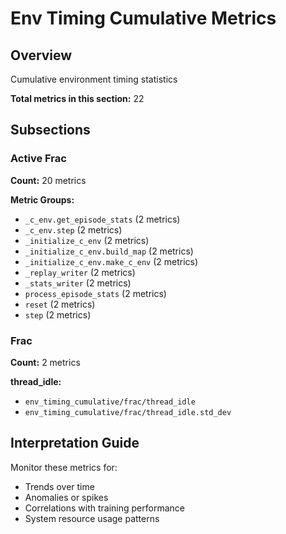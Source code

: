 # Env Timing Cumulative Metrics

## Overview

Cumulative environment timing statistics

**Total metrics in this section:** 22

## Subsections

### Active Frac

**Count:** 20 metrics

**Metric Groups:**
- `_c_env.get_episode_stats` (2 metrics)
- `_c_env.step` (2 metrics)
- `_initialize_c_env` (2 metrics)
- `_initialize_c_env.build_map` (2 metrics)
- `_initialize_c_env.make_c_env` (2 metrics)
- `_replay_writer` (2 metrics)
- `_stats_writer` (2 metrics)
- `process_episode_stats` (2 metrics)
- `reset` (2 metrics)
- `step` (2 metrics)

### Frac

**Count:** 2 metrics

**thread_idle:**
- `env_timing_cumulative/frac/thread_idle`
- `env_timing_cumulative/frac/thread_idle.std_dev`



## Interpretation Guide

Monitor these metrics for:
- Trends over time
- Anomalies or spikes
- Correlations with training performance
- System resource usage patterns
